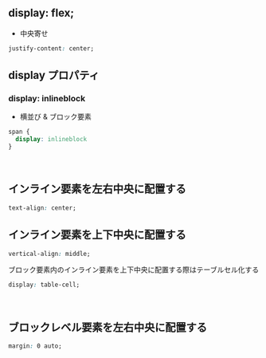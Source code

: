 ## display: flex;
- 中央寄せ
```css
justify-content: center;
```
  
## display プロパティ
### display: inlineblock
- 横並び & ブロック要素
```css
span {
  display: inlineblock
}
```
  
<br>

## インライン要素を左右中央に配置する

```css
text-align: center; 
```

 ## インライン要素を上下中央に配置する
 
 ```css
 vertical-align: middle; 
 ```
 
 ブロック要素内のインライン要素を上下中央に配置する際はテーブルセル化する
 
 ```css
 display: table-cell;
 ```

<br>

## ブロックレベル要素を左右中央に配置する

```css
margin: 0 auto;
```

